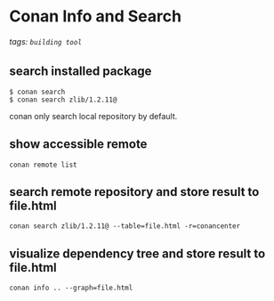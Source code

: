 # Conan Info and Search
###### tags: `building tool`

## search installed package
```cmd=
$ conan search
$ conan search zlib/1.2.11@
```

conan only search local repository by default.

## show accessible remote
```cmd=
conan remote list
```

## search remote repository and store result to file.html
```cmd=
conan search zlib/1.2.11@ --table=file.html -r=conancenter
```

## visualize dependency tree and store result to file.html
```cmd=
conan info .. --graph=file.html
```